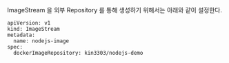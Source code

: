 ImageStream 을 외부 Repository 를 통해 생성하기 위해서는 아래와 같이 설정한다.

```
apiVersion: v1 
kind: ImageStream
metadata:
  name: nodejs-image
spec:
  dockerImageRepository: kin3303/nodejs-demo
```
